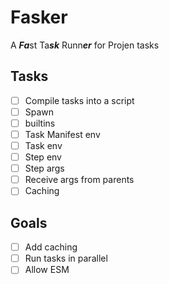# Fasker

A ***Fa***st Ta***sk*** Runn***er*** for Projen tasks

## Tasks

- [ ] Compile tasks into a script
- [ ] Spawn
- [ ] builtins
- [ ] Task Manifest env
- [ ] Task env
- [ ] Step env
- [ ] Step args
- [ ] Receive args from parents
- [ ] Caching

## Goals

- [ ] Add caching
- [ ] Run tasks in parallel
- [ ] Allow ESM